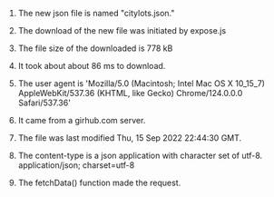 1. The new json file is named "citylots.json."

2. The download of the new file was initiated by expose.js 

3. The file size of the downloaded is 778 kB

4. It took about about 86 ms to download. 

5. The user agent is 
'Mozilla/5.0 (Macintosh; Intel Mac OS X 10_15_7) AppleWebKit/537.36 (KHTML, like Gecko) Chrome/124.0.0.0 Safari/537.36'

6. It came from a girhub.com server.

7. The file was last modified Thu, 15 Sep 2022 22:44:30 GMT.

8. The content-type is a json application with character set of utf-8. application/json; charset=utf-8

9. The fetchData() function made the request.
